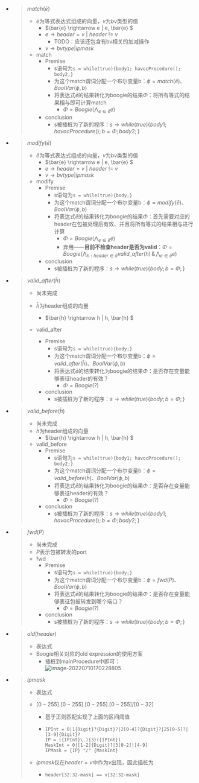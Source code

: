 - > $match(\bar{e})$
  >
  > - $\bar{e}$为等式表达式组成的向量，$v$为$bv$类型的值
  >   - $\bar{e} \rightarrow e | e, \bar{e} $ 
  >   - $e \rightarrow header=v$ | $header$ != $v$
  >     - TODO：应该还包含有bv相关的加减操作
  >   - $v \rightarrow bvtype | ipmask$
  > - match
  >   - Premise
  >     - s语句为`s = while(true){body1; havocProcedure(); body2;}`
  >     - 为这个match谓词分配一个布尔变量b：$\phi = match(\bar{e})$、$BoolVar(\phi, b)$
  >     - 将表达式$\bar{e}$的结果转化为boogie的结果$\Phi$：将所有等式的结果相与即可计算match
  >       - $\Phi = Boogie(\bigwedge_{e \in \bar{e}} e)$
  >   - conclusion
  >     - s被插桩为了新的程序：$s \rightarrow while(true)\{body1; havocProcedure(); b=\Phi; body2; \}$
  
- > $modify(\bar{e})$
  >
  > - $\bar{e}$为等式表达式组成的向量，$v$为$bv$类型的值
  >   - $\bar{e} \rightarrow e | e, \bar{e} $ 
  >   - $e \rightarrow header=v$ | $header$ != $v$
  >   - $v \rightarrow bvtype | ipmask$
  > - modify
  >   - Premise
  >     - s语句为`s = while(true){body;}`
  >     - 为这个match谓词分配一个布尔变量b：$\phi = modify(\bar{e})$、$BoolVar(\phi, b)$
  >     - 将表达式$\bar{e}$的结果转化为boogie的结果$\Phi$：首先需要对应的header在包被处理后有效、并且将所有等式的结果相与进行计算
  >       - $\Phi = Boogie(\bigwedge_{e \in \bar{e}} e)$
  >       - 弃用——**目前不检查header是否为valid**：$\Phi = Boogie(\bigwedge_{h:header \in \bar{e}} valid\_after(h) \,\&\, \bigwedge_{e \in \bar{e}} e)$
  >   - conclusion
  >     - s被插桩为了新的程序：$s \rightarrow while(true)\{body;b=\Phi;\}$
  
- > $valid\_after(\bar{h})$
  >
  > - 尚未完成
  >
  > - $\bar{h}$为header组成的向量
  >   - $\bar{h} \rightarrow h | h, \bar{h} $ 
  > - valid\_after
  >   - Premise
  >     - s语句为`s = while(true){body;}`
  >     - 为这个match谓词分配一个布尔变量b：$\phi = valid\_after(\bar{h})$、$BoolVar(\phi, b)$
  >     - 将表达式$\bar{e}$的结果转化为boogie的结果$\Phi$：是否存在变量能够表征header的有效？
  >       - $\Phi = Boogie(?)$
  >   - conclusion
  >     - s被插桩为了新的程序：$s \rightarrow while(true)\{body;b=\Phi;\}$
  
- > $valid\_before(\bar{h})$
  >
  > - 尚未完成
  > - $\bar{h}$为header组成的向量
  >   - $\bar{h} \rightarrow h | h, \bar{h} $ 
  > - valid\_before
  >   - Premise
  >     - s语句为`s = while(true){body1; havocProcedure(); body2;}`
  >     - 为这个match谓词分配一个布尔变量b：$\phi = valid\_before(\bar{h})$、$BoolVar(\phi, b)$
  >     - 将表达式$\bar{e}$的结果转化为boogie的结果$\Phi$：是否存在变量能够表征header的有效？
  >       - $\Phi = Boogie(?)$
  >   - conclusion
  >     - s被插桩为了新的程序：$s \rightarrow while(true)\{body1; havocProcedure(); b=\Phi; body2; \}$
  
- > $fwd(P)$
  >
  > - 尚未完成
  > - $P$表示包被转发的port
  > - fwd
  >   - Premise
  >     - s语句为`s = while(true){body;}`
  >     - 为这个match谓词分配一个布尔变量b：$\phi = fwd(P)$、$BoolVar(\phi, b)$
  >     - 将表达式$\bar{e}$的结果转化为boogie的结果$\Phi$：是否存在变量能够表征包被转发到哪个端口？
  >       - $\Phi = Boogie(?)$
  >   - conclusion
  >     - s被插桩为了新的程序：$s \rightarrow while(true)\{body;b=\Phi;\}$
  
- > $old(header)$
  >
  > - 表达式
  > - Boogie相关对应的old expression的使用方案
  >   - 插桩到mainProcedure中即可：![image-20220710170228805](../../../../AppData/Roaming/Typora/typora-user-images/image-20220710170228805.png)

- > $ipmask$
  >
  > - 表达式
  >
  > - $[0-255].[0-255].[0-255].[0-255]/[0-32]$
  >
  >   - 基于正则匹配实现了上面的区间阈值
  >
  >   - ```
  >     IPInt = 0|1{Digit}?{Digit}?|2[0-4]?{Digit}?|25[0-5]?|[3-9]{Digit}?
  >     IP = ({IPInt}\.){3}({IPInt})
  >     MaskInt = 0|[1-2]{Digit}?|3[0-2]|[4-9]
  >     IPMask = {IP} "/" {MaskInt}
  >     ```
  >
  > - $ipmask$仅在$header = v$中作为$v$出现，因此插桩为
  >
  >   - `header[32:32-mask] == v[32:32-mask]`